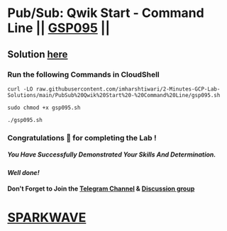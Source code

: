 # Pub/Sub: Qwik Start - Command Line || [GSP095](https://www.cloudskillsboost.google/focuses/925?parent=catalog) ||

## Solution [here](https://youtu.be/dGZv09mWsQI)

### Run the following Commands in CloudShell

```
curl -LO raw.githubusercontent.com/imharshtiwari/2-Minutes-GCP-Lab-Solutions/main/PubSub%20Qwik%20Start%20-%20Command%20Line/gsp095.sh

sudo chmod +x gsp095.sh

./gsp095.sh
```

### Congratulations 🎉 for completing the Lab !

##### *You Have Successfully Demonstrated Your Skills And Determination.*

#### *Well done!*

#### Don't Forget to Join the [Telegram Channel](https://t.me/sparkwave.01) & [Discussion group](https://t.me/sparkwave.01chats)

# [SPARKWAVE](https://www.youtube.com/@sparkwave.01)
